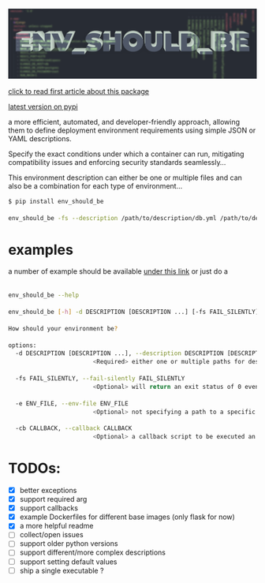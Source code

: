 ![cover](./cover.png)

[click to read first article about this package](https://dev.to/wassef911/ship-slightly-better-microservices-4i1m)

[latest version on pypi](https://pypi.org/project/env-should-be/)

a more efficient, automated, and developer-friendly approach, allowing them to define deployment environment requirements using simple JSON or YAML descriptions.

Specify the exact conditions under which a container can run, mitigating compatibility issues and enforcing security standards seamlessly…

This environment description can either be one or multiple files and can also be a combination for each type of environment…

```sh
$ pip install env_should_be

env_should_be -fs --description /path/to/description/db.yml /path/to/description/app.json --env-file /path/to/.env --callback ./notify_admin.bash

```

# examples

a number of example should be available [under this link](https://github.com/wassef911/env_should_be/tree/master/examples)
or just do a

```sh

env_should_be --help

env_should_be [-h] -d DESCRIPTION [DESCRIPTION ...] [-fs FAIL_SILENTLY] [-e ENV_FILE] [-cb CALLBACK]

How should your environment be?

options:
  -d DESCRIPTION [DESCRIPTION ...], --description DESCRIPTION [DESCRIPTION ...]
                        <Required> either one or multiple paths for description files.

  -fs FAIL_SILENTLY, --fail-silently FAIL_SILENTLY
                        <Optional> will return an exit status of 0 even if the description(s) fail to match the current env (still triggers the callback).

  -e ENV_FILE, --env-file ENV_FILE
                        <Optional> not specifying a path to a specific env file to validate description(s) against, environment variables in the current shell will be loaded instead.

  -cb CALLBACK, --callback CALLBACK
                        <Optional> a callback script to be executed an environment fails to match the a description. (still triggered on fail-silently)
```

# TODOs:

- [x] better exceptions
- [x] support required arg
- [x] support callbacks
- [x] example Dockerfiles for different base images (only flask for now)
- [x] a more helpful readme
- [ ] collect/open issues
- [ ] support older python versions
- [ ] support different/more complex descriptions
- [ ] support setting default values
- [ ] ship a single executable ?
